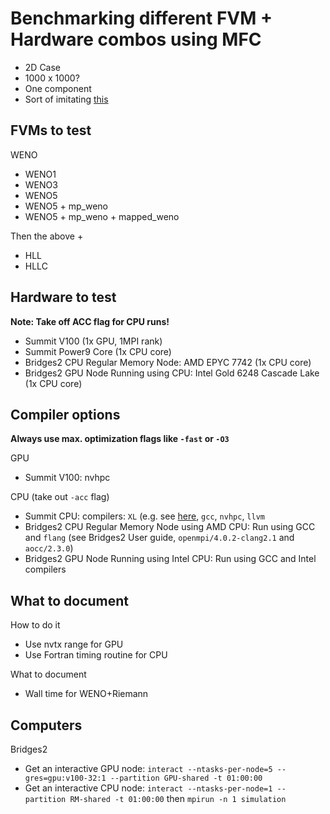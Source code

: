 # Benchmarking different FVM + Hardware combos using MFC

* 2D Case
* 1000 x 1000?
* One component
* Sort of imitating [this](https://github.com/UK-MAC/CloverLeaf/blob/master/documentation.txt)

## FVMs to test

WENO
* WENO1
* WENO3
* WENO5
* WENO5 + mp_weno
* WENO5 + mp_weno + mapped_weno

Then the above + 
* HLL
* HLLC

## Hardware to test

**Note: Take off ACC flag for CPU runs!**

* Summit V100 (1x GPU, 1MPI rank)
* Summit Power9 Core (1x CPU core)
* Bridges2 CPU Regular Memory Node: AMD EPYC 7742 (1x CPU core)
* Bridges2 GPU Node Running using CPU: Intel Gold 6248 Cascade Lake (1x CPU core)

## Compiler options

**Always use max. optimization flags like `-fast` or `-O3`**

GPU
* Summit V100: nvhpc

CPU (take out `-acc` flag)
* Summit CPU: compilers: `XL` (e.g. see [here](https://www.ibm.com/docs/el/xl-c-and-cpp-aix/16.1?topic=reference-compiler-options), `gcc`, `nvhpc`, `llvm`
* Bridges2 CPU Regular Memory Node using AMD CPU: Run using GCC and `flang` (see Bridges2 User guide,
      `openmpi/4.0.2-clang2.1` and `aocc/2.3.0`)
* Bridges2 GPU Node Running using Intel CPU: Run using GCC and Intel compilers


## What to document

How to do it 
* Use nvtx range for GPU
* Use Fortran timing routine for CPU

What to document
* Wall time for WENO+Riemann

## Computers

Bridges2
* Get an interactive GPU node: `interact --ntasks-per-node=5 --gres=gpu:v100-32:1 --partition GPU-shared -t 01:00:00`
* Get an interactive CPU node: `interact --ntasks-per-node=1 --partition RM-shared -t 01:00:00`
then `mpirun -n 1 simulation`



